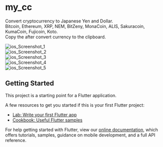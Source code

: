 # my_cc

Convert cryptocurrency to Japanese Yen and Dollar.<br>
Bitcoin, Ethereum, XRP, NEM, BitZeny, MonaCoin, ALIS, Sakuracoin, KumaCoin, Fujicoin, Koto.<br>
Copy the after convert currency to the clipboard.<br>

![ios_Screenshot_1](https://github.com/foxy1990/my_crypto_currency/blob/master/assets/Screenshot/ios_Screenshot_1.png?raw=true "ios_Screenshot_1")<br>
![ios_Screenshot_2](https://github.com/foxy1990/my_crypto_currency/blob/master/assets/Screenshot/ios_Screenshot_2.png?raw=true "ios_Screenshot_2")<br>
![ios_Screenshot_3](https://github.com/foxy1990/my_crypto_currency/blob/master/assets/Screenshot/ios_Screenshot_3.png?raw=true "ios_Screenshot_3")<br>
![ios_Screenshot_4](https://github.com/foxy1990/my_crypto_currency/blob/master/assets/Screenshot/ios_Screenshot_4.png?raw=true "ios_Screenshot_4")<br>
![ios_Screenshot_5](https://github.com/foxy1990/my_crypto_currency/blob/master/assets/Screenshot/ios_Screenshot_5.png?raw=true "ios_Screenshot_5")<br>


## Getting Started

This project is a starting point for a Flutter application.

A few resources to get you started if this is your first Flutter project:

- [Lab: Write your first Flutter app](https://flutter.dev/docs/get-started/codelab)
- [Cookbook: Useful Flutter samples](https://flutter.dev/docs/cookbook)

For help getting started with Flutter, view our
[online documentation](https://flutter.dev/docs), which offers tutorials,
samples, guidance on mobile development, and a full API reference.
